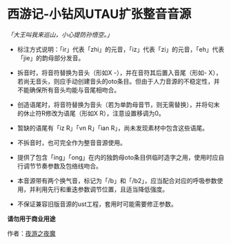 # 西游记-小钻风UTAU扩张整音音源  
  
_「大王叫我来巡山，小心提防孙悟空。」_  
  
* 标注方式说明：「ir」代表「zhi」的元音，「iz」代表「zi」的元音，「eh」代表「jie」的韵母部分发音。  
  
* 拆音时，将音符替换为音头（形如X -），并在音符其后置入音尾（形如- X），若尚无音头，则应手动创建音头的oto条目。但由于人力音源的不稳定性，并不能确保所有音头均能与音尾相吻合。  
  
* 创造语尾时，将音符替换为音头（若为单韵母音节，则无需替换），并将句末的休止符R修改为语尾（形如X R），注意设置移调为0。  
  
* 暂缺的语尾有「iz R」「vn R」「ian R」，尚未发现素材中包含这些语尾。  
  
* 不拆音时，也可完全作为整音音源使用。  
  
* 提供了包含「ing」「ong」在内的独韵母oto条目供临时造字之用，使用时应自行调节节奏参数及包络线吻合。  
  
* 本音源带有两个换气音，标记为「/b」和「/b2」，应当配合对应的呼吸参数使用，并利用先行和重迭参数调节位置，且适当降低强度。  
  
* 不保证兼容旧版音源的ust工程，套用时可能需要修正参数。  
  
**请勿用于商业用途**  
  
作者：[夜游之夜魔](https://space.bilibili.com/3173802/)  
